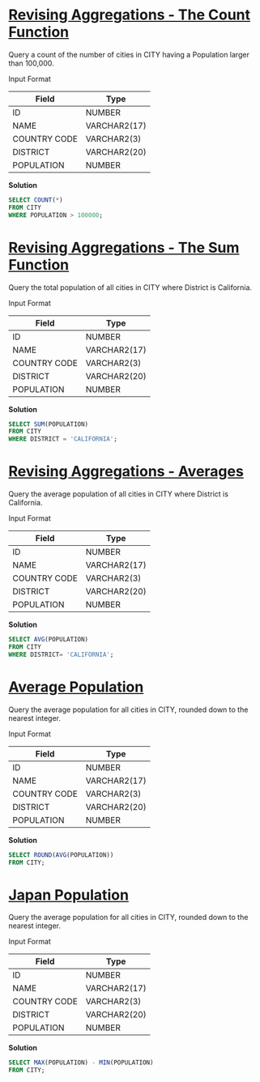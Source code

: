 # **[Revising Aggregations - The Count Function](https://www.hackerrank.com/challenges/revising-aggregations-the-count-function/problem)**

Query a count of the number of cities in CITY having a Population larger than 100,000.

Input Format

|  Field | Type |
|---|---|
| ID  | NUMBER |
| NAME | VARCHAR2(17)   |
| COUNTRY CODE  | VARCHAR2(3)  |
| DISTRICT |  VARCHAR2(20) |
| POPULATION | NUMBER |


**Solution**
```sql
SELECT COUNT(*)
FROM CITY
WHERE POPULATION > 100000;
```

# **[Revising Aggregations - The Sum Function](https://www.hackerrank.com/challenges/revising-aggregations-sum/problem)**

Query the total population of all cities in CITY where District is California.

Input Format

|  Field | Type |
|---|---|
| ID  | NUMBER |
| NAME | VARCHAR2(17)   |
| COUNTRY CODE  | VARCHAR2(3)  |
| DISTRICT |  VARCHAR2(20) |
| POPULATION | NUMBER |

**Solution**
```sql
SELECT SUM(POPULATION)
FROM CITY 
WHERE DISTRICT = 'CALIFORNIA';
```

# **[Revising Aggregations - Averages](https://www.hackerrank.com/challenges/revising-aggregations-the-average-function/problem)**

Query the average population of all cities in CITY where District is California.

Input Format

|  Field | Type |
|---|---|
| ID  | NUMBER |
| NAME | VARCHAR2(17)   |
| COUNTRY CODE  | VARCHAR2(3)  |
| DISTRICT |  VARCHAR2(20) |
| POPULATION | NUMBER |

**Solution**
```sql
SELECT AVG(POPULATION)
FROM CITY
WHERE DISTRICT= 'CALIFORNIA';
```


# **[Average Population](https://www.hackerrank.com/challenges/average-population/problem)**

Query the average population for all cities in CITY, rounded down to the nearest integer.

Input Format

|  Field | Type |
|---|---|
| ID  | NUMBER |
| NAME | VARCHAR2(17)   |
| COUNTRY CODE  | VARCHAR2(3)  |
| DISTRICT |  VARCHAR2(20) |
| POPULATION | NUMBER |

**Solution**
```sql
SELECT ROUND(AVG(POPULATION))
FROM CITY;
```

# **[Japan Population](https://www.hackerrank.com/challenges/japan-population/problem)**

Query the average population for all cities in CITY, rounded down to the nearest integer.

Input Format

|  Field | Type |
|---|---|
| ID  | NUMBER |
| NAME | VARCHAR2(17)   |
| COUNTRY CODE  | VARCHAR2(3)  |
| DISTRICT |  VARCHAR2(20) |
| POPULATION | NUMBER |

**Solution**
```sql
SELECT MAX(POPULATION) - MIN(POPULATION)
FROM CITY;
```

